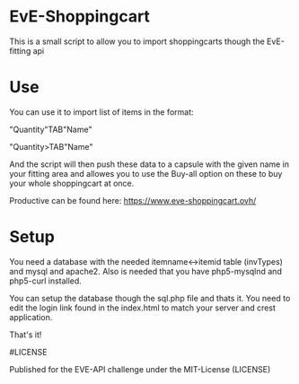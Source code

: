 # EvE-Shoppingcart
This is a small script to allow you to import shoppingcarts though the EvE-fitting api


# Use

You can use it to import list of items in the format:

"Quantity"TAB"Name"

"Quantity>TAB"Name"

And the script will then push these data to a capsule with the given name in your fitting area and allowes you to use the Buy-all option on these to buy your whole shoppingcart at once.

Productive can be found here: https://www.eve-shoppingcart.ovh/

# Setup

You need a database with the needed itemname<->itemid table (invTypes) and mysql and apache2.
Also is needed that you have php5-mysqlnd and php5-curl installed.

You can setup the database though the sql.php file and thats it. 
You need to edit the login link found in the index.html to match your server and crest application.

That's it!

#LICENSE

Published for the EVE-API challenge under the MIT-License (LICENSE)
